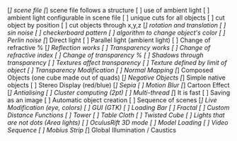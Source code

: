 [*] scene file
[*] scene file follows a structure
[ ] use of ambient light
[ ] ambient light configurable in scene file
[ ] unique cuts for all objects
[ ] cut object by position
[ ] cut objects through x,y,z
[*] rotation and translation
[ ] sin noise
[ ] checkerboard pattern
[ ] algorithm to change object's color
[ ] Perlin noise
[*] Direct light
[ ] Parallel light (ambient light)
[ ] Change of refractive %
[*] Reflection works
[ ] Transparency works
[ ] Change of refractive index
[ ] Change of transparency %
[ ] Shadows through transparency
[ ] Textures affect transparency
[ ] Texture defined by limit of object
[ ] Transparency Modification
[ ] Normal Mapping
[*] Composed Objects (one cube made out of quads)
[*] Negative Objects
[*] Simple native objects
[ ] Stereo Display (red/blue)
[*] Sepia
[ ] Motion Blur
[*] Cartoon Effect
[*] Antialising
[ ] Cluster computing (2pt)
[ ] Multi-thread
[*] It is fast
[ ] Saving as an image
[ ] Automatic object creation
[ ] Sequence of scenes
[*] Live Modification (eye, colors)
[ ] GUI (GTK)
[ ] Loading Bar
[ ] Fractal
[ ] Custom Distance Functions
[ ] Tower
[ ] Table Cloth
[ ] Twisted Cube
[ ] Lights that are not dots (Area lights)
[ ] OculusRift 3D mode
[ ] Model Loading
[ ] Video Sequence
[ ] Mobius Strip
[*] Global Illumination / Caustics
